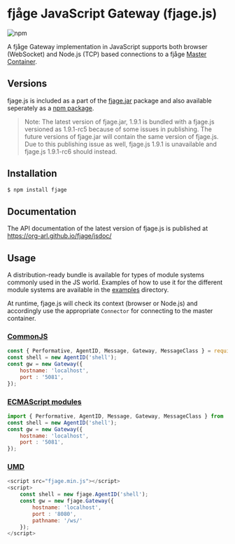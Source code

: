 # fjåge JavaScript Gateway (fjage.js)

![npm](https://img.shields.io/npm/v/fjage)

A fjåge Gateway implementation in JavaScript supports both browser (WebSocket) and Node.js (TCP) based connections to a fjåge [Master Container](https://fjage.readthedocs.io/en/latest/remote.html#master-and-slave-containers).

## Versions

fjage.js is included as a part of the [fjage.jar](https://search.maven.org/artifact/com.github.org-arl/fjage) package and also available seperately as a [npm package](https://www.npmjs.com/package/fjage.js).

> Note: The latest version of fjage.jar, 1.9.1 is bundled with a fjage.js versioned as 1.9.1-rc5 because of some issues in publishing. The future versions of fjage.jar will contain the same version of fjage.js. Due to this publishing issue as well, fjage.js 1.9.1 is unavailable and fjage.js 1.9.1-rc6 should instead.


## Installation

```sh
$ npm install fjage
```

## Documentation

The API documentation of the latest version of fjage.js is published at https://org-arl.github.io/fjage/jsdoc/

## Usage

A distribution-ready bundle is available for types of module systems commonly used in the JS world. Examples of how to use it for the different module systems are available in the [examples](/examples) directory.

At runtime, fjage.js will check its context (browser or Node.js) and accordingly use the appropriate `Connector` for connecting to the master container.

### [CommonJS](dist/cjs)

```js
const { Performative, AgentID, Message, Gateway, MessageClass } = require('fjage');
const shell = new AgentID('shell');
const gw = new Gateway({
    hostname: 'localhost',
    port : '5081',
});
```

### [ECMAScript modules](dist/esm)

```js
import { Performative, AgentID, Message, Gateway, MessageClass } from 'fjage.js'
const shell = new AgentID('shell');
const gw = new Gateway({
    hostname: 'localhost',
    port : '5081',
});
```

### [UMD](dist)
```js
<script src="fjage.min.js"></script>
<script>
    const shell = new fjage.AgentID('shell');
    const gw = new fjage.Gateway({
        hostname: 'localhost',
        port : '8080',
        pathname: '/ws/'
    });
</script>
```